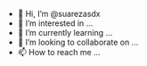 - 👋 Hi, I’m @suarezasdx
- 👀 I’m interested in ...
- 🌱 I’m currently learning ...
- 💞️ I’m looking to collaborate on ...
- 📫 How to reach me ...

<!---
suarezasdx/suarezasdx is a ✨ special ✨ repository because its `README.md` (this file) appears on your GitHub profile.
You can click the Preview link to take a look at your changes.
--->

